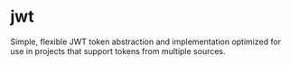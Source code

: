# jwt
Simple, flexible JWT token abstraction and implementation optimized for use in projects that support tokens from multiple sources.
